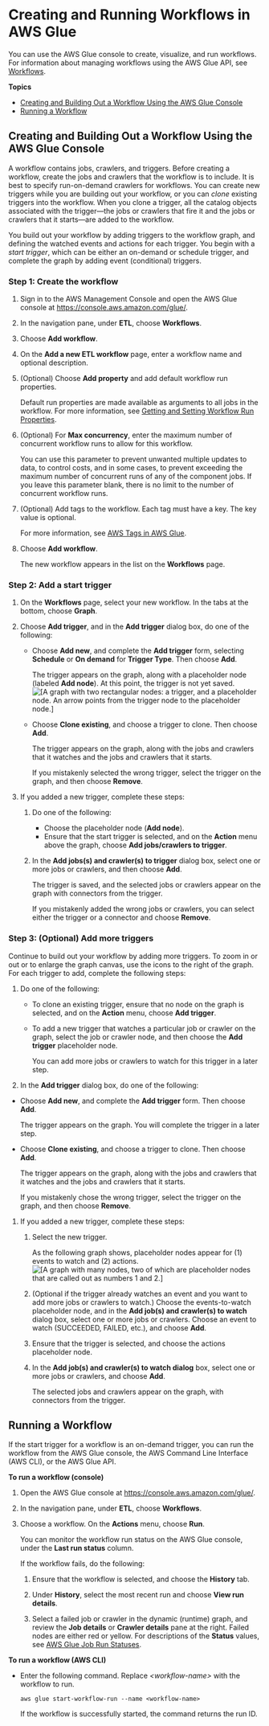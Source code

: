 # Creating and Running Workflows in AWS Glue<a name="creating_running_workflows"></a>

You can use the AWS Glue console to create, visualize, and run workflows\. For information about managing workflows using the AWS Glue API, see [Workflows](aws-glue-api-workflow.md)\.

**Topics**
+ [Creating and Building Out a Workflow Using the AWS Glue Console](#creating_workflow)
+ [Running a Workflow](#running_workflow)

## Creating and Building Out a Workflow Using the AWS Glue Console<a name="creating_workflow"></a>

A workflow contains jobs, crawlers, and triggers\. Before creating a workflow, create the jobs and crawlers that the workflow is to include\. It is best to specify run\-on\-demand crawlers for workflows\. You can create new triggers while you are building out your workflow, or you can *clone* existing triggers into the workflow\. When you clone a trigger, all the catalog objects associated with the trigger—the jobs or crawlers that fire it and the jobs or crawlers that it starts—are added to the workflow\.

You build out your workflow by adding triggers to the workflow graph, and defining the watched events and actions for each trigger\. You begin with a *start trigger*, which can be either an on\-demand or schedule trigger, and complete the graph by adding event \(conditional\) triggers\.

### Step 1: Create the workflow<a name="workflow-step1"></a>

1. Sign in to the AWS Management Console and open the AWS Glue console at [https://console\.aws\.amazon\.com/glue/](https://console.aws.amazon.com/glue/)\.

1. In the navigation pane, under **ETL**, choose **Workflows**\.

1. Choose **Add workflow**\.

1. On the **Add a new ETL workflow** page, enter a workflow name and optional description\.

1. \(Optional\) Choose **Add property** and add default workflow run properties\.

   Default run properties are made available as arguments to all jobs in the workflow\. For more information, see [Getting and Setting Workflow Run Properties](workflow-run-properties-code.md)\.

1. \(Optional\) For **Max concurrency**, enter the maximum number of concurrent workflow runs to allow for this workflow\.

   You can use this parameter to prevent unwanted multiple updates to data, to control costs, and in some cases, to prevent exceeding the maximum number of concurrent runs of any of the component jobs\. If you leave this parameter blank, there is no limit to the number of concurrent workflow runs\.

1. \(Optional\) Add tags to the workflow\. Each tag must have a key\. The key value is optional\.

   For more information, see [AWS Tags in AWS Glue](monitor-tags.md)\.

1. Choose **Add workflow**\.

   The new workflow appears in the list on the **Workflows** page\.

### Step 2: Add a start trigger<a name="workflow-step2"></a>

1. On the **Workflows** page, select your new workflow\. In the tabs at the bottom, choose **Graph**\.

1. Choose **Add trigger**, and in the **Add trigger** dialog box, do one of the following:
   + Choose **Add new**, and complete the **Add trigger** form, selecting **Schedule** or **On demand** for **Trigger Type**\. Then choose **Add**\.

     The trigger appears on the graph, along with a placeholder node \(labeled **Add node**\)\. At this point, the trigger is not yet saved\.  
![\[A graph with two rectangular nodes: a trigger, and a placeholder node. An arrow points from the trigger node to the placeholder node.\]](http://docs.aws.amazon.com/glue/latest/dg/images/graph-start-trigger.png)
   + Choose **Clone existing**, and choose a trigger to clone\. Then choose **Add**\.

     The trigger appears on the graph, along with the jobs and crawlers that it watches and the jobs and crawlers that it starts\.

     If you mistakenly selected the wrong trigger, select the trigger on the graph, and then choose **Remove**\.

1. If you added a new trigger, complete these steps:

   1. Do one of the following:
      + Choose the placeholder node \(**Add node**\)\.
      + Ensure that the start trigger is selected, and on the **Action** menu above the graph, choose **Add jobs/crawlers to trigger**\.

   1. In the **Add jobs\(s\) and crawler\(s\) to trigger** dialog box, select one or more jobs or crawlers, and then choose **Add**\.

      The trigger is saved, and the selected jobs or crawlers appear on the graph with connectors from the trigger\.

      If you mistakenly added the wrong jobs or crawlers, you can select either the trigger or a connector and choose **Remove**\.

### Step 3: \(Optional\) Add more triggers<a name="workflow-step3"></a>

Continue to build out your workflow by adding more triggers\. To zoom in or out or to enlarge the graph canvas, use the icons to the right of the graph\. For each trigger to add, complete the following steps:

1. Do one of the following:
   + To clone an existing trigger, ensure that no node on the graph is selected, and on the **Action** menu, choose **Add trigger**\.
   + To add a new trigger that watches a particular job or crawler on the graph, select the job or crawler node, and then choose the **Add trigger** placeholder node\.

     You can add more jobs or crawlers to watch for this trigger in a later step\.

1.  In the **Add trigger** dialog box, do one of the following:
   + Choose **Add new**, and complete the **Add trigger** form\. Then choose **Add**\.

     The trigger appears on the graph\. You will complete the trigger in a later step\.
   + Choose **Clone existing**, and choose a trigger to clone\. Then choose **Add**\.

     The trigger appears on the graph, along with the jobs and crawlers that it watches and the jobs and crawlers that it starts\.

     If you mistakenly chose the wrong trigger, select the trigger on the graph, and then choose **Remove**\.

1. If you added a new trigger, complete these steps:

   1. Select the new trigger\.

      As the following graph shows, placeholder nodes appear for \(1\) events to watch and \(2\) actions\.  
![\[A graph with many nodes, two of which are placeholder nodes that are called out as numbers 1 and 2.\]](http://docs.aws.amazon.com/glue/latest/dg/images/graph-dual-placeholders.png)

   1. \(Optional if the trigger already watches an event and you want to add more jobs or crawlers to watch\.\) Choose the events\-to\-watch placeholder node, and in the **Add job\(s\) and crawler\(s\) to watch** dialog box, select one or more jobs or crawlers\. Choose an event to watch \(SUCCEEDED, FAILED, etc\.\), and choose **Add**\.

   1. Ensure that the trigger is selected, and choose the actions placeholder node\.

   1. In the **Add job\(s\) and crawler\(s\) to watch dialog** box, select one or more jobs or crawlers, and choose **Add**\.

      The selected jobs and crawlers appear on the graph, with connectors from the trigger\.

## Running a Workflow<a name="running_workflow"></a>

If the start trigger for a workflow is an on\-demand trigger, you can run the workflow from the AWS Glue console, the AWS Command Line Interface \(AWS CLI\), or the AWS Glue API\.

**To run a workflow \(console\)**

1. Open the AWS Glue console at [https://console\.aws\.amazon\.com/glue/](https://console.aws.amazon.com/glue/)\.

1. In the navigation pane, under **ETL**, choose **Workflows**\.

1. Choose a workflow\. On the **Actions** menu, choose **Run**\.

   You can monitor the workflow run status on the AWS Glue console, under the **Last run status** column\.

   If the workflow fails, do the following:

   1. Ensure that the workflow is selected, and choose the **History** tab\.

   1. Under **History**, select the most recent run and choose **View run details**\.

   1. Select a failed job or crawler in the dynamic \(runtime\) graph, and review the **Job details** or **Crawler details** pane at the right\. Failed nodes are either red or yellow\. For descriptions of the **Status** values, see [AWS Glue Job Run Statuses](job-run-statuses.md)\.

**To run a workflow \(AWS CLI\)**
+ Enter the following command\. Replace *<workflow\-name>* with the workflow to run\.

  ```
  aws glue start-workflow-run --name <workflow-name>
  ```

  If the workflow is successfully started, the command returns the run ID\.